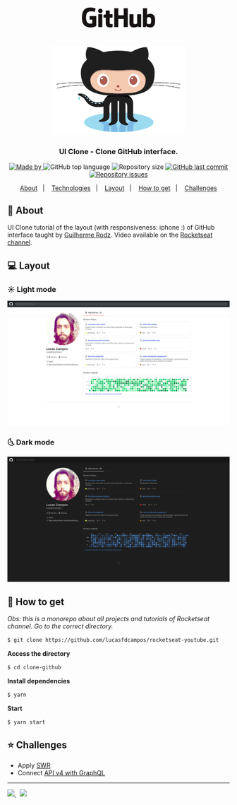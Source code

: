 <h1 align="center">
  <img src="./images/github.png" alt="Logo" height="45"><br /><br />
  <img src="./images/octocat.png" height="200" width="300" max-width="100%" alt="rocketseat">
</h1>

<h3 align="center">
  UI Clone - Clone GitHub interface.
</h3>

<p align="center">
   <a href="https://www.linkedin.com/in/lucasfdcampos/">
    <img alt="Made by" src="https://img.shields.io/badge/made%20by-Lucas%20Campos-9cf">
  </a>
  <img alt="GitHub top language" src="https://img.shields.io/github/languages/top/lucasfdcampos/rocketseat-youtube?color=9cf">
  <img alt="Repository size" src="https://img.shields.io/github/repo-size/lucasfdcampos/rocketseat-youtube?color=9cf">
  <a href="https://github.com/lucasfdcampos/ecoleta/commits/master"><img alt="GitHub last commit" src="https://img.shields.io/github/last-commit/lucasfdcampos/rocketseat-youtube?color=9cf"></a>
  <a href="https://github.com/lucasfdcampos/ecoleta/issues"><img alt="Repository issues" src="https://img.shields.io/github/issues/lucasfdcampos/rocketseat-youtube?color=9cf"></a>
</p>

<p align="center">
  <a href="#pushpin-about">About</a>&nbsp;&nbsp;&nbsp;|&nbsp;&nbsp;&nbsp;
  <a href="#-technologies">Technologies</a>&nbsp;&nbsp;&nbsp;|&nbsp;&nbsp;&nbsp;
  <a href="#computer-layout">Layout</a>&nbsp;&nbsp;&nbsp;|&nbsp;&nbsp;&nbsp;
  <a href="#page_with_curl-how-to-get">How to get</a>&nbsp;&nbsp;&nbsp;|&nbsp;&nbsp;&nbsp;
  <a href="#star-challenges">Challenges</a>
</p>

## :pushpin: About

UI Clone tutorial of the layout (with responsiveness: iphone :) of GitHub interface taught by [Guilherme Rodz](https://github.com/guilhermerodz). Video available on the [Rocketseat channel](https://www.youtube.com/channel/UCSfwM5u0Kce6Cce8_S72olg).

## :computer: Layout

### :sunny: Light mode

<img src="images/ui-clone-github-light-mode.png" alt="Light-Mode">

### :last_quarter_moon_with_face: Dark mode

<img src="images/ui-clone-github-dark-mode.png" alt="Dark-Mode">

## :page_with_curl: How to get

_Obs: this is a monorepo about all projects and tutorials of Rocketseat channel. Go to the correct directory._

```bash
$ git clone https://github.com/lucasfdcampos/rocketseat-youtube.git
```

**Access the directory**

```bash
$ cd clone-github
```

**Install dependencies**

```bash
$ yarn
```

**Start**

```bash
$ yarn start
```

## :star: Challenges

- Apply [SWR](https://swr.vercel.app/)
- Connect [API v4 with GraphQL](https://developer.github.com/v4/)

---

<a href="https://github.com/lucasfdcampos">
    <img src="https://img.shields.io/badge/-Lucas%20Campos-000000?style=for-the-badge&logo=GitHub&logoColor=#000000" />
</a>
&nbsp
<a href="https://linkedin.com/in/lucasfdcampos">
  <img src="https://img.shields.io/badge/linkedin-0077B5.svg?style=for-the-badge&logo=linkedin&logoColor=white">
</a>
